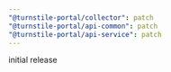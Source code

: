 ```yaml
---
"@turnstile-portal/collector": patch
"@turnstile-portal/api-common": patch
"@turnstile-portal/api-service": patch
---
```


initial release
